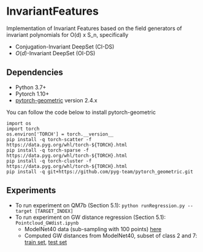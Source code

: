 # InvariantFeatures
Implementation of Invariant Features based on the field generators of invariant polynomials for O(d) x S_n, specifically
- Conjugation-Invariant DeepSet (CI-DS)
- $O(d)$-Invariant DeepSet (OI-DS)

## Dependencies
- Python 3.7+
- Pytorch 1.10+
- [pytorch-geometric](https://pytorch-geometric.readthedocs.io/en/latest/notes/installation.html) version 2.4.x


You can follow the code below to install pytorch-geometric
```
import os
import torch
os.environ['TORCH'] = torch.__version__
pip install -q torch-scatter -f https://data.pyg.org/whl/torch-${TORCH}.html
pip install -q torch-sparse -f https://data.pyg.org/whl/torch-${TORCH}.html
pip install -q torch-cluster -f https://data.pyg.org/whl/torch-${TORCH}.html
pip install -q git+https://github.com/pyg-team/pytorch_geometric.git
```

## Experiments
- To run experiment on QM7b (Section 5.1): ```python runRegression.py --target [TARGET_INDEX]```
- To run experiment on GW distance regression (Section 5.1): ```Pointcloud_GWdist.ipynb```
  - ModelNet40 data (sub-sampling with 100 points) [here](https://drive.google.com/file/d/1-0p827HBi4ralvP5Z5bPqUXwks5WuXMr/view?usp=sharing)
  - Computed GW distances from ModelNet40, subset of class 2 and 7: [train set](https://drive.google.com/file/d/1uo6uIab5HynUIcyKrvpYxi6_UD9KGHUI/view?usp=sharing), [test set](https://drive.google.com/file/d/1KwAdkJKrMKFeuX3-_9zL9e6UoJgoyIvu/view?usp=sharing)
